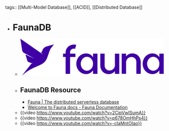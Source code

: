 tags:: [[Multi-Model Database]], [[ACID]], [[Distributed Database]]

- # FaunaDB
	- ![faunadb.png](../assets/faunadb_1705928188310_0.png)
	- ## FaunaDB Resource
		- [Fauna | The distributed serverless database](https://fauna.com/)
		- [Welcome to Fauna docs - Fauna Documentation](https://docs.fauna.com/fauna/current/)
	- {{video https://www.youtube.com/watch?v=2CipVwISumA}}
	- {{video https://www.youtube.com/watch?v=p678OmHhPs4}}
	- {{video https://www.youtube.com/watch?v=-cIaMntOIao}}